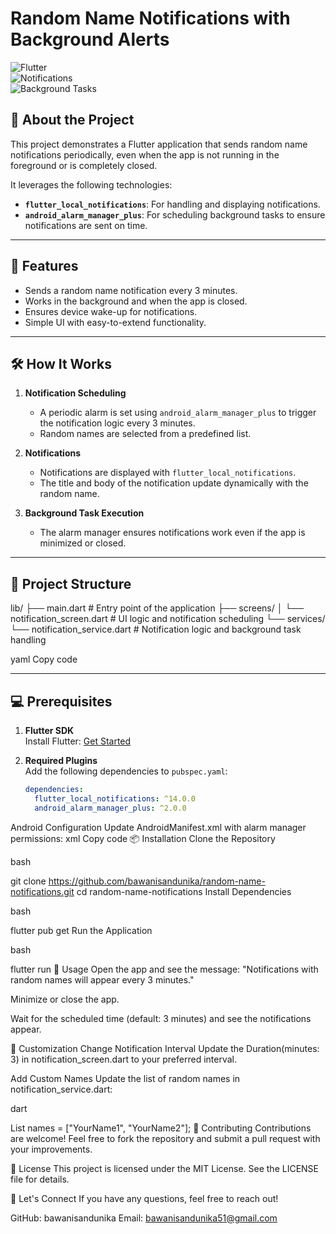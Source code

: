 # Random Name Notifications with Background Alerts  

![Flutter](https://img.shields.io/badge/Flutter-Framework-blue)  
![Notifications](https://img.shields.io/badge/Notifications-Enabled-brightgreen)  
![Background Tasks](https://img.shields.io/badge/Background--Tasks-Supported-orange)

## 🚀 About the Project  
This project demonstrates a Flutter application that sends random name notifications periodically, even when the app is not running in the foreground or is completely closed. 

It leverages the following technologies:  
- **`flutter_local_notifications`**: For handling and displaying notifications.  
- **`android_alarm_manager_plus`**: For scheduling background tasks to ensure notifications are sent on time.  

---

## 🎯 Features  
- Sends a random name notification every 3 minutes.  
- Works in the background and when the app is closed.  
- Ensures device wake-up for notifications.  
- Simple UI with easy-to-extend functionality.

---

## 🛠️ How It Works  

1. **Notification Scheduling**  
   - A periodic alarm is set using `android_alarm_manager_plus` to trigger the notification logic every 3 minutes.  
   - Random names are selected from a predefined list.  

2. **Notifications**  
   - Notifications are displayed with `flutter_local_notifications`.  
   - The title and body of the notification update dynamically with the random name.  

3. **Background Task Execution**  
   - The alarm manager ensures notifications work even if the app is minimized or closed.  

---

## 📂 Project Structure  
lib/ ├── main.dart # Entry point of the application ├── screens/ │ └── notification_screen.dart # UI logic and notification scheduling └── services/ └── notification_service.dart # Notification logic and background task handling

yaml
Copy code

---

## 💻 Prerequisites  

1. **Flutter SDK**  
   Install Flutter: [Get Started](https://flutter.dev/docs/get-started)  

2. **Required Plugins**  
   Add the following dependencies to `pubspec.yaml`:  
   ```yaml
   dependencies:
     flutter_local_notifications: ^14.0.0
     android_alarm_manager_plus: ^2.0.0
Android Configuration
Update AndroidManifest.xml with alarm manager permissions:
xml
Copy code
<uses-permission android:name="android.permission.WAKE_LOCK" />
📦 Installation
Clone the Repository

bash

git clone https://github.com/bawanisandunika/random-name-notifications.git
cd random-name-notifications
Install Dependencies

bash

flutter pub get
Run the Application

bash

flutter run
🚀 Usage
Open the app and see the message:
"Notifications with random names will appear every 3 minutes."

Minimize or close the app.

Wait for the scheduled time (default: 3 minutes) and see the notifications appear.

🔧 Customization
Change Notification Interval
Update the Duration(minutes: 3) in notification_screen.dart to your preferred interval.

Add Custom Names
Update the list of random names in notification_service.dart:

dart

List<String> names = ["YourName1", "YourName2"];
🤝 Contributing
Contributions are welcome!
Feel free to fork the repository and submit a pull request with your improvements.

📄 License
This project is licensed under the MIT License.
See the LICENSE file for details.

💬 Let's Connect
If you have any questions, feel free to reach out!

GitHub: bawanisandunika
Email: bawanisandunika51@gmail.com

